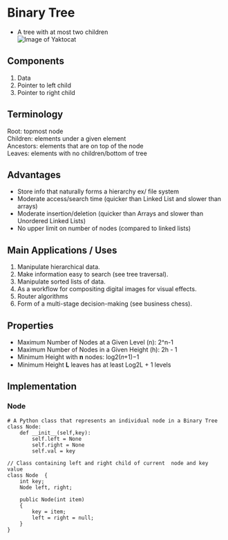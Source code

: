# Binary Tree
* A tree with at most two children <br/>
![Image of Yaktocat](https://www.geeksforgeeks.org/wp-content/uploads/binary-tree-to-DLL.png)

## Components
1. Data
2. Pointer to left child
3. Pointer to right child

## Terminology 
Root: topmost node <br/>
Children: elements under a given element <br/>
Ancestors: elements that are on top of the node <br/>
Leaves: elements with no children/bottom of tree <br/>

## Advantages
* Store info that naturally forms a hierarchy ex/ file system
* Moderate access/search time (quicker than Linked List and slower than arrays)
* Moderate insertion/deletion (quicker than Arrays and slower than Unordered Linked Lists)
* No upper limit on number of nodes (compared to linked lists)

## Main Applications / Uses
1. Manipulate hierarchical data.
2. Make information easy to search (see tree traversal).
3. Manipulate sorted lists of data.
4. As a workflow for compositing digital images for visual effects.
5. Router algorithms
6. Form of a multi-stage decision-making (see business chess).

## Properties 
* Maximum Number of Nodes at a Given Level (n): 2^n-1
* Maximum Number of Nodes in a Given Height (h): 2h - 1
* Minimum Height with **n** nodes: log2(𝑛+1)−1
* Minimum Height **L** leaves has at least Log2L + 1 levels

## Implementation
### Node
```
# A Python class that represents an individual node in a Binary Tree 
class Node: 
    def __init__(self,key): 
        self.left = None
        self.right = None
        self.val = key 
```

```
// Class containing left and right child of current  node and key value 
class Node  { 
    int key; 
    Node left, right; 
  
    public Node(int item) 
    { 
        key = item; 
        left = right = null; 
    } 
}
```

